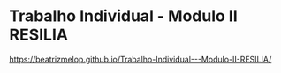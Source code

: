 # Trabalho Individual - Modulo II RESILIA
 
https://beatrizmelop.github.io/Trabalho-Individual---Modulo-II-RESILIA/
